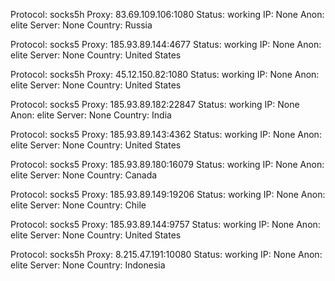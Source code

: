 Protocol: socks5h
Proxy: 83.69.109.106:1080
Status: working
IP: None
Anon: elite
Server: None
Country: Russia

Protocol: socks5
Proxy: 185.93.89.144:4677
Status: working
IP: None
Anon: elite
Server: None
Country: United States

Protocol: socks5h
Proxy: 45.12.150.82:1080
Status: working
IP: None
Anon: elite
Server: None
Country: United States

Protocol: socks5
Proxy: 185.93.89.182:22847
Status: working
IP: None
Anon: elite
Server: None
Country: India

Protocol: socks5
Proxy: 185.93.89.143:4362
Status: working
IP: None
Anon: elite
Server: None
Country: United States

Protocol: socks5
Proxy: 185.93.89.180:16079
Status: working
IP: None
Anon: elite
Server: None
Country: Canada

Protocol: socks5
Proxy: 185.93.89.149:19206
Status: working
IP: None
Anon: elite
Server: None
Country: Chile

Protocol: socks5
Proxy: 185.93.89.144:9757
Status: working
IP: None
Anon: elite
Server: None
Country: United States

Protocol: socks5h
Proxy: 8.215.47.191:10080
Status: working
IP: None
Anon: elite
Server: None
Country: Indonesia

